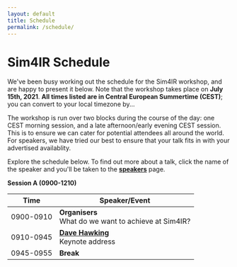 ```yaml
---
layout: default
title: Schedule
permalink: /schedule/
---
```


# Sim4IR Schedule

We've been busy working out the schedule for the Sim4IR workshop, and are happy to present it below. Note that the workshop takes place on **July 15th, 2021**. **All times listed are in Central European Summertime (CEST)**; you can convert to your local timezone by...

The workshop is run over two blocks during the course of the day: one CEST morning session, and a late afternoon/early evening CEST session. This is to ensure we can cater for potential attendees all around the world. For speakers, we have tried our best to ensure that your talk fits in with your advertised availablity.

Explore the schedule below. To find out more about a talk, click the name of the speaker and you'll be taken to the **[speakers](/speakers/)** page.

**Session A (0900-1210)**

| Time      | Speaker/Event                                         |
|-----------|-------------------------------------------------------|
| 0900-0910 | **Organisers**<br />What do we want to achieve at Sim4IR? |
| 0910-0945 | [**Dave Hawking**](/speakers/#dave-hawking)<br />Keynote address                      |
| 0945-0955 | **Break**                                             |